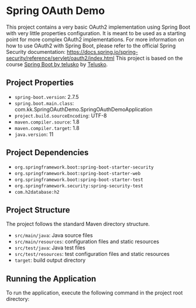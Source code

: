 # Spring OAuth Demo

This project contains a very basic OAuth2 implementation using Spring Boot with very little properties configuration. It
is meant to be used as a starting point for more complex OAuth2 implementations. For more information on how to use
OAuth2 with Spring Boot, please refer to the official Spring Security
documentation: https://docs.spring.io/spring-security/reference/servlet/oauth2/index.html
This project is based on the
course [Spring Boot by telusko](https://www.udemy.com/course/spring-boot-2-with-spring-5/learn/lecture/43034394#questions/21684268)
by [Telusko](https://www.udemy.com/user/telusko/).

## Project Properties

* `spring-boot.version`: 2.7.5
* `spring.boot.main.class`: com.kk.SpringOAuthDemo.SpringOAuthDemoApplication
* `project.build.sourceEncoding`: UTF-8
* `maven.compiler.source`: 1.8
* `maven.compiler.target`: 1.8
* `java.version`: 11

## Project Dependencies

* `org.springframework.boot:spring-boot-starter-security`
* `org.springframework.boot:spring-boot-starter-web`
* `org.springframework.boot:spring-boot-starter-test`
* `org.springframework.security:spring-security-test`
* `com.h2database:h2`

## Project Structure

The project follows the standard Maven directory structure.

* `src/main/java`: Java source files
* `src/main/resources`: configuration files and static resources
* `src/test/java`: Java test files
* `src/test/resources`: test configuration files and static resources
* `target`: build output directory

## Running the Application

To run the application, execute the following command in the project root directory:
